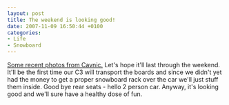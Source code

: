 ```yaml
---
layout: post
title: The weekend is looking good!
date: 2007-11-09 16:50:44 +0100
categories:
- Life
- Snowboard
---
```

<a href="http://www.flickr.com/photos/87848449@N00/sets/72157603028846716/detail/">Some recent photos from Cavnic.</a> Let's hope it'll last through the weekend. It'll be the first time our C3 will transport the boards and since we didn't yet had the money to get a proper snowboard rack over the car we'll just stuff them inside. Good bye rear seats - hello 2 person car. Anyway, it's looking good and we'll sure have a healthy dose of fun.


